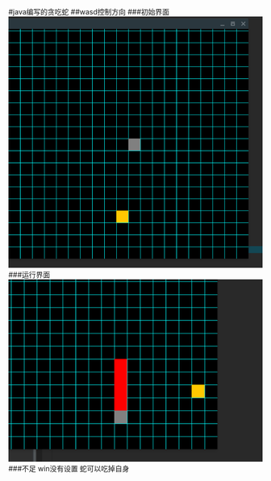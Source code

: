 #java编写的贪吃蛇
##wasd控制方向
###初始界面
![Start](./初始界面.png)
###运行界面
![Start](./run.png)
###不足
win没有设置 蛇可以吃掉自身